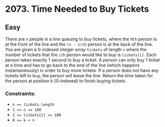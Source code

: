 # 2073. Time Needed to Buy Tickets

## Easy

There are `n` people in a line queuing to buy tickets, where the `0th` person is at the front of the line and
the `(n - 1)th` person is at the back of the line. You are given a 0-indexed integer array `tickets` of length `n` where
the number of tickets that the `ith` person would like to buy is `tickets[i]`. Each person takes exactly 1 second to buy
a ticket. A person can only buy 1 ticket at a time and has to go back to the end of the line (which happens
instantaneously) in order to buy more tickets. If a person does not have any tickets left to buy, the person will leave
the line. Return the time taken for the person at position k (0-indexed) to finish buying tickets.

### Constraints:

- `n == tickets.length`
- `1 <= n <= 100`
- `1 <= tickets[i] <= 100`
- `0 <= k < n`

